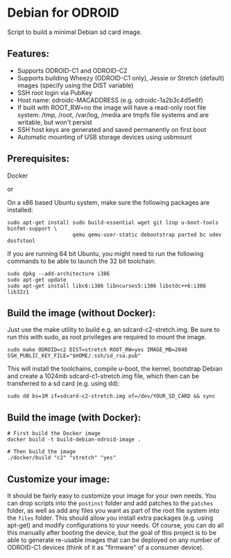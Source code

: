 Debian for ODROID
=================

Script to build a minimal Debian sd card image.

## Features:
* Supports ODROID-C1 and ODROID-C2
* Supports building Wheezy (ODROID-C1 only), Jessie or Stretch (default) images (specify using the DIST variable)
* SSH root login via PubKey
* Host name: odroidc-MACADDRESS (e.g. odroidc-1a2b3c4d5e6f)
* If built with ROOT_RW=no the image will have a read-only root file system: /tmp, /root, /var/log, /media are tmpfs file systems and are writable, but won't persist
* SSH host keys are generated and saved permanently on first boot
* Automatic mounting of USB storage devices using usbmount

## Prerequisites:
Docker

or

On a x86 based Ubuntu system, make sure the following packages are installed:
```
sudo apt-get install sudo build-essential wget git lzop u-boot-tools binfmt-support \
                     qemu qemu-user-static debootstrap parted bc udev dosfstool
```

If you are running 64 bit Ubuntu, you might need to run the following commands to be able to launch the 32 bit toolchain:
```
sudo dpkg --add-architecture i386
sudo apt-get update
sudo apt-get install libc6:i386 libncurses5:i386 libstdc++6:i386 lib32z1
```

## Build the image (without Docker):
Just use the make utility to build e.g. an sdcard-c2-stretch.img.  Be sure to run this with sudo, as root privileges are required to mount the image.
```
sudo make ODROID=c2 DIST=stretch ROOT_RW=yes IMAGE_MB=2048 SSH_PUBLIC_KEY_FILE="$HOME/.ssh/id_rsa.pub"
```

This will install the toolchains, compile u-boot, the kernel, bootstrap Debian and create a 1024mb sdcard-c1-stretch.img file, which then can be transferred to a sd card (e.g. using dd):
```
sudo dd bs=1M if=sdcard-c2-stretch.img of=/dev/YOUR_SD_CARD && sync
```

## Build the image (with Docker):
```
# First build the Docker image
docker build -t build-debian-odroid-image .

# Then build the image
./docker/build "c2" "stretch" "yes"
```

## Customize your image:
It should be fairly easy to customize your image for your own needs.  You can drop scripts into the `postinst` folder and add patches to the `patches` folder, as well as add any files you want as part of the root file system into the `files` folder.  This should allow you install extra packages (e.g. using apt-get) and modify configurations to your needs.  Of course, you can do all this manually after booting the device, but the goal of this project is to be able to generate re-usable images that can be deployed on any number of ODROID-C1 devices (think of it as "firmware" of a consumer device).
